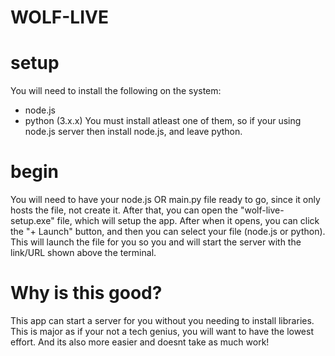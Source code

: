 # WOLF-LIVE

# setup
You will need to install the following on the system:
  - node.js
  - python (3.x.x)
You must install atleast one of them, so if your using node.js server then install node.js, and leave python.

# begin
You will need to have your node.js OR main.py file ready to go, since it only hosts the file, not create it.
After that, you can open the "wolf-live-setup.exe" file, which will setup the app. After when it opens, you can click the "+ Launch" button, and then you can select your file (node.js or python). This will launch the file for you so you and will start the server with the link/URL shown above the terminal. 

# Why is this good?
This app can start a server for you without you needing to install libraries. This is major as if your not a tech genius, you will want to have the lowest effort. And its also more easier and doesnt take as much work!
